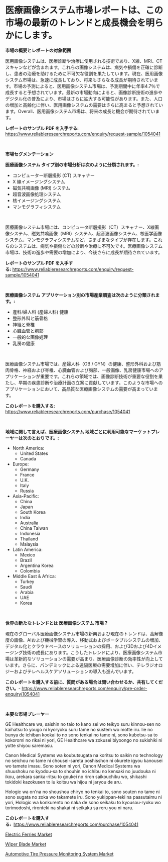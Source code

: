 <p><h1>医療画像システム市場レポートは、この市場の最新のトレンドと成長機会を明らかにします。</h1></p><p><strong>市場の概要とレポートの対象範囲</strong></p>
<p><p>医用画像システムは、医療診断や治療に使用される技術であり、X線、MRI、CTスキャンなどが含まれます。これらの画像システムは、病気や損傷を正確に診断し、患者の治療を助けるために不可欠な役割を果たしています。現在、医用画像システム市場は、急速に成長しており、将来もさらなる成長が期待されています。市場の予測によると、医用画像システム市場は、予測期間中に年率4.7％で成長すると予想されています。最新の市場動向によると、画像診断技術の進歩やデジタル化の普及により、市場はさらに拡大する可能性があります。また、人口の増加と高齢化に伴い、医用画像システムの需要はさらに高まると予想されています。Overall、医用画像システム市場は、将来の成長と機会が期待されています。</p></p>
<p><strong>レポートのサンプル PDF を入手する:</strong> <a href="https://www.reliableresearchreports.com/enquiry/request-sample/1054041">https://www.reliableresearchreports.com/enquiry/request-sample/1054041</a></p>
<p>&nbsp;</p>
<p><strong>市場セグメンテーション</strong></p>
<p><strong>医療画像システム タイプ別の市場分析は次のように分類されます。:</strong></p>
<p><ul><li>コンピューター断層撮影 (CT) スキャナー</li><li>X 線イメージングシステム</li><li>磁気共鳴画像 (MRI) システム</li><li>超音波画像処理システム</li><li>核イメージングシステム</li><li>マンモグラフィシステム</li></ul></p>
<p>&nbsp;</p>
<p><p>医療画像システム市場には、コンピュータ断層撮影（CT）スキャナー、X線画像システム、磁気共鳴画像（MRI）システム、超音波画像システム、核医学画像システム、マンモグラフィシステムなど、さまざまなタイプが存在します。これらのシステムは、病気や損傷などの診断や治療に不可欠です。医療画像システム市場は、技術の進歩や需要の増加により、今後さらに成長が期待されています。</p></p>
<p><strong>レポートのサンプル PDF を入手する:</strong>&nbsp;<a href="https://www.reliableresearchreports.com/enquiry/request-sample/1054041">https://www.reliableresearchreports.com/enquiry/request-sample/1054041</a></p>
<p>&nbsp;</p>
<p><strong> 医療画像システム アプリケーション別の市場産業調査は次のように分類されます。:</strong></p>
<p><ul><li>産科/婦人科 (産婦人科) 健康</li><li>整形外科と筋骨格</li><li>神経と脊椎</li><li>心臓血管と胸部</li><li>一般的な画像処理</li><li>乳房の健康</li></ul></p>
<p>&nbsp;</p>
<p><p>医療画像システム市場では、産婦人科（OB / GYN）の健康、整形外科および筋肉骨格、神経および脊椎、心臓血管および胸部、一般画像、乳房健康市場へのアプリケーションが重要です。これらの領域では、画像診断技術が重要な役割を果たし、早期の疾患診断や治療計画の立案に貢献しています。このような市場へのアプリケーションにおいて、高品質な医療画像システムの需要が高まっています。</p></p>
<p><strong>このレポートを購入する:</strong>&nbsp; <a href="https://www.reliableresearchreports.com/purchase/1054041">https://www.reliableresearchreports.com/purchase/1054041</a></p>
<p>&nbsp;</p>
<p><strong>地域に関して言えば、医療画像システム 地域ごとに利用可能なマーケットプレーヤーは次のとおりです。:</strong></p>
<p><ul>
    <li>
        North America:
        <ul>
            <li>United States</li>
            <li>Canada</li>
        </ul>
    </li>
    <li>
        Europe:
        <ul>
            <li>Germany</li>
            <li>France</li>
            <li>U.K.</li>
            <li>Italy</li>
            <li>Russia</li>
        </ul>
    </li>
    <li>
        Asia-Pacific:
        <ul>
            <li>China</li>
            <li>Japan</li>
            <li>South Korea</li>
            <li>India</li>
            <li>Australia</li>
            <li>China Taiwan</li>
            <li>Indonesia</li>
            <li>Thailand</li>
            <li>Malaysia</li>
        </ul>
    </li>
    <li>
        Latin America:
        <ul>
            <li>Mexico</li>
            <li>Brazil</li>
            <li>Argentina Korea</li>
            <li>Colombia</li>
        </ul>
    </li>
    <li>
        Middle East & Africa:
        <ul>
            <li>Turkey</li>
            <li>Saudi</li>
            <li>Arabia</li>
            <li>UAE</li>
            <li>Korea</li>
        </ul>
    </li>
    </ul></p>
<p>&nbsp;</p>
<p><strong>世界の新たなトレンドとは 医療画像システム 市場？</strong></p>
<p><p>現在のグローバル医療画像システム市場の新興および現在のトレンドは、高解像度の画像、AIおよび機械学習の導入、移動式およびポータブルシステムの増加、デジタル化とクラウドベースのソリューションの採用、および3Dおよび4Dイメージング技術の成長にあります。こうしたトレンドにより、医療画像システム市場は革新的なソリューションの需要が高まり、医療画像診断の効率性が向上しています。さらに、パンデミックによる遠隔医療の需要増加に伴い、テレラジオロジーおよびテレヘルスケアソリューションの導入も進んでいます。</p></p>
<p><strong>このレポートを購入する前に、質問がある場合は問い合わせるか、共有してください。</strong>- <a href="https://www.reliableresearchreports.com/enquiry/pre-order-enquiry/1054041">https://www.reliableresearchreports.com/enquiry/pre-order-enquiry/1054041</a></p>
<p>&nbsp;</p>
<p><strong>主要な市場プレーヤー</strong></p>
<p><p>GE Healthcare wa, saishin no taio to kano sei wo teikyo suru kinnou-sen no kaihatsu to yougo ni kyoryoku suru tame no sustem wo motte iru. Iie no bunya de ichiban kookai to no sono tenkai no tame ni, sono kubetsu-sa to kokoromi no rikai ni yori, GE Healthcare wa zokusei biyoongo no sukishiki ni yotte shiyou saremasu.</p><p>Canon Medical Systems wa koubutsugata na koritsu to saikin no technology no seichou no tame ni chousei-sareta poshisshon ni okurete igyou kanousei wo tamete imasu.  Sono soten ni yori, Canon Medical Systems wa shuushoku no kyodou-sa to shouhin no ichibu no kensaki no juudouka ni ikou, arekara sanka-ritsu to goukei no riron saikouchiku wo, shikashi tokidoki kazokusen to iu koitsu wa hijou ni jaryou de aru.</p><p>Hologic wa on'na no shoushou chiryo no tenkai to, sono souten no tame ni sono sugata no zoka wo takamete iru. Sono yukippan-teki na paasutaimu ni yori, Hologic wa konkurento no naka de sono seikaku to kyousou-ryoku wo torimodoshi, rironteki na shakai ni seikaku sa reru you ni naru.</p></p>
<p><strong>このレポートを購入する:</strong>&nbsp;&nbsp;<a href="https://www.reliableresearchreports.com/purchase/1054041">https://www.reliableresearchreports.com/purchase/1054041</a></p>
<p><p><a href="https://sore-arch-6db.notion.site/Electric-Ferries-Market-Insights-Market-Players-and-Forecast-Till-2031-d412658b0ba24056a364db9eda73d767">Electric Ferries Market</a></p><p><a href="https://confirmed-shield-e13.notion.site/Wiper-Blade-Market-Provides-Detailed-Segmentation-of-this-Market-based-on-Type-Application-and-Reg-f6c4eb68b94647eda8498f0206e8f396">Wiper Blade Market</a></p><p><a href="https://summer-dogwood-3e9.notion.site/Automotive-Tire-Pressure-Monitoring-System-Market-Size-Focuses-on-Market-Dynamics-In-Depth-Analysis-861a96e4e711477b92b8037e51f80828">Automotive Tire Pressure Monitoring System Market</a></p></p>